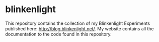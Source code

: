 blinkenlight
============

This repository contains the collection of my Blinkenlight Experiments published here: http://blog.blinkenlight.net/.
My website contains all the documentation to the code found in this repository. 

